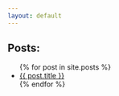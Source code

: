 ```yaml
---
layout: default
---
```


## Posts:
  <ul>
    {% for post in site.posts %}
      <li>
        <a href="/github-pages-with-jekyll{{ post.url }}">{{ post.title }}</a>
      </li>
    {% endfor %}
  </ul>

